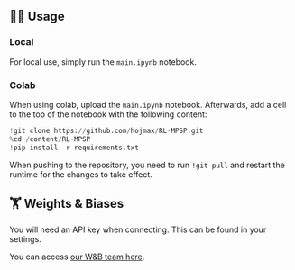 ## 🏄‍♂️ Usage
### Local
For local use, simply run the `main.ipynb` notebook.

### Colab
When using colab, upload the `main.ipynb` notebook. Afterwards, add a cell to the top of the notebook with the following content:

```python
!git clone https://github.com/hojmax/RL-MPSP.git
%cd /content/RL-MPSP
!pip install -r requirements.txt
```

When pushing to the repository, you need to run ```!git pull``` and restart the runtime for the changes to take effect.

## 🏋️ Weights & Biases

You will need an API key when connecting. This can be found in your settings.

You can access [our W&B team here](https://wandb.ai/rl-msps). 
